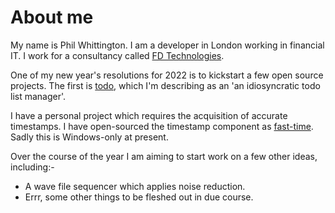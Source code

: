 # About me

My name is Phil Whittington. I am a developer in London working in financial IT. I work for a consultancy called [FD Technologies](https://fdtechnologies.com/).

One of my new year's resolutions for 2022 is to kickstart a few open source projects. The first is [todo](https://github.com/PDWhittington/todo), which I'm describing as an 'an idiosyncratic todo list manager'. 

I have a personal project which requires the acquisition of accurate timestamps. I have open-sourced the timestamp component as [fast-time](https://github.com/PDWhittington/fast-time). Sadly this is Windows-only at present.

Over the course of the year I am aiming to start work on a few other ideas, including:-

* A wave file sequencer which applies noise reduction.
* Errr, some other things to be fleshed out in due course.
